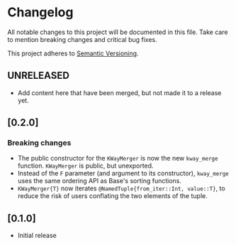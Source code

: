# Changelog
All notable changes to this project will be documented in this file.
Take care to mention breaking changes and critical bug fixes. 

This project adheres to [Semantic Versioning](http://semver.org/spec/v2.0.0.html).

## UNRELEASED
* Add content here that have been merged, but not made it to a release yet.

## [0.2.0]
### Breaking changes
* The public constructor for the `KWayMerger` is now the new `kway_merge` function.
  `KWayMerger` is public, but unexported.
* Instead of the `F` parameter (and argument to its constructor), `kway_merge`
  uses the same ordering API as Base's sorting functions.
* `KWayMerger{T}` now iterates `@NamedTuple{from_iter::Int, value::T}`, to reduce
  the risk of users conflating the two elements of the tuple.


## [0.1.0]
* Initial release
